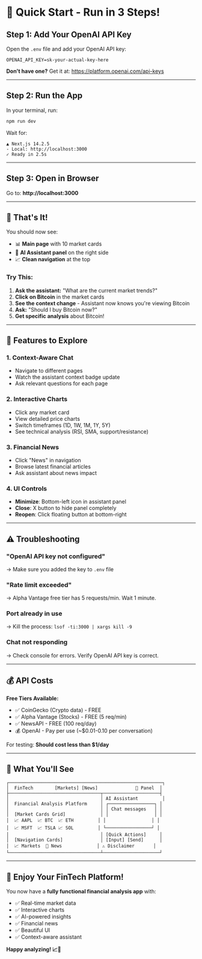 # 🚀 Quick Start - Run in 3 Steps!

## Step 1: Add Your OpenAI API Key

Open the `.env` file and add your OpenAI API key:

```env
OPENAI_API_KEY=sk-your-actual-key-here
```

**Don't have one?** Get it at: https://platform.openai.com/api-keys

---

## Step 2: Run the App

In your terminal, run:

```bash
npm run dev
```

Wait for:
```
▲ Next.js 14.2.5
- Local: http://localhost:3000
✓ Ready in 2.5s
```

---

## Step 3: Open in Browser

Go to: **http://localhost:3000**

---

## 🎉 That's It!

You should now see:
- 📊 **Main page** with 10 market cards
- 🤖 **AI Assistant panel** on the right side
- 📈 **Clean navigation** at the top

### Try This:
1. **Ask the assistant:** "What are the current market trends?"
2. **Click on Bitcoin** in the market cards
3. **See the context change** - Assistant now knows you're viewing Bitcoin
4. **Ask:** "Should I buy Bitcoin now?"
5. **Get specific analysis** about Bitcoin!

---

## 🎨 Features to Explore

### 1. Context-Aware Chat
- Navigate to different pages
- Watch the assistant context badge update
- Ask relevant questions for each page

### 2. Interactive Charts
- Click any market card
- View detailed price charts
- Switch timeframes (1D, 1W, 1M, 1Y, 5Y)
- See technical analysis (RSI, SMA, support/resistance)

### 3. Financial News
- Click "News" in navigation
- Browse latest financial articles
- Ask assistant about news impact

### 4. UI Controls
- **Minimize**: Bottom-left icon in assistant panel
- **Close**: X button to hide panel completely
- **Reopen**: Click floating button at bottom-right

---

## ⚠️ Troubleshooting

### "OpenAI API key not configured"
→ Make sure you added the key to `.env` file

### "Rate limit exceeded"
→ Alpha Vantage free tier has 5 requests/min. Wait 1 minute.

### Port already in use
→ Kill the process: `lsof -ti:3000 | xargs kill -9`

### Chat not responding
→ Check console for errors. Verify OpenAI API key is correct.

---

## 💰 API Costs

**Free Tiers Available:**
- ✅ CoinGecko (Crypto data) - FREE
- ✅ Alpha Vantage (Stocks) - FREE (5 req/min)
- ✅ NewsAPI - FREE (100 req/day)
- 💰 OpenAI - Pay per use (~$0.01-0.10 per conversation)

For testing: **Should cost less than $1/day** 

---

## 📸 What You'll See

```
┌─────────────────────────────────────────────────────────┐
│  FinTech        [Markets] [News]              🤖 Panel  │
├──────────────────────────────────┬─────────────────────┤
│                                  │ AI Assistant         │
│  Financial Analysis Platform     │ ┌─────────────────┐ │
│                                  │ │ Chat messages   │ │
│  [Market Cards Grid]             │ │                 │ │
│  📈 AAPL  📈 BTC  📈 ETH         │ │                 │ │
│  📈 MSFT  📈 TSLA 📈 SOL         │ └─────────────────┘ │
│                                  │ [Quick Actions]     │
│  [Navigation Cards]              │ [Input] [Send]      │
│  📈 Markets  📰 News             │ ⚠️ Disclaimer       │
└──────────────────────────────────┴─────────────────────┘
```

---

## 🎯 Enjoy Your FinTech Platform!

You now have a **fully functional financial analysis app** with:
- ✅ Real-time market data
- ✅ Interactive charts
- ✅ AI-powered insights
- ✅ Financial news
- ✅ Beautiful UI
- ✅ Context-aware assistant

**Happy analyzing! 📈🚀**
